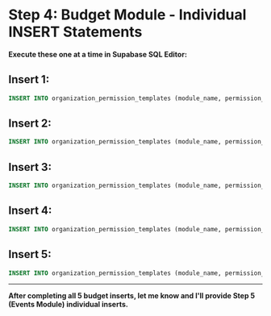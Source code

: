 # Step 4: Budget Module - Individual INSERT Statements

**Execute these one at a time in Supabase SQL Editor:**

## Insert 1:
```sql
INSERT INTO organization_permission_templates (module_name, permission_key, permission_name, permission_description, default_min_role) VALUES ('budget', 'can_view_budget', 'View Budget', 'View budget items and financial information', 'volunteer');
```

## Insert 2:
```sql
INSERT INTO organization_permission_templates (module_name, permission_key, permission_name, permission_description, default_min_role) VALUES ('budget', 'can_create_budget_items', 'Create Budget Items', 'Add new budget items and expenses', 'committee_lead');
```

## Insert 3:
```sql
INSERT INTO organization_permission_templates (module_name, permission_key, permission_name, permission_description, default_min_role) VALUES ('budget', 'can_edit_budget_items', 'Edit Budget Items', 'Modify existing budget items', 'committee_lead');
```

## Insert 4:
```sql
INSERT INTO organization_permission_templates (module_name, permission_key, permission_name, permission_description, default_min_role) VALUES ('budget', 'can_delete_budget_items', 'Delete Budget Items', 'Remove budget items', 'board_member');
```

## Insert 5:
```sql
INSERT INTO organization_permission_templates (module_name, permission_key, permission_name, permission_description, default_min_role) VALUES ('budget', 'can_approve_expenses', 'Approve Expenses', 'Approve expense requests and reimbursements', 'board_member');
```

---

**After completing all 5 budget inserts, let me know and I'll provide Step 5 (Events Module) individual inserts.**
